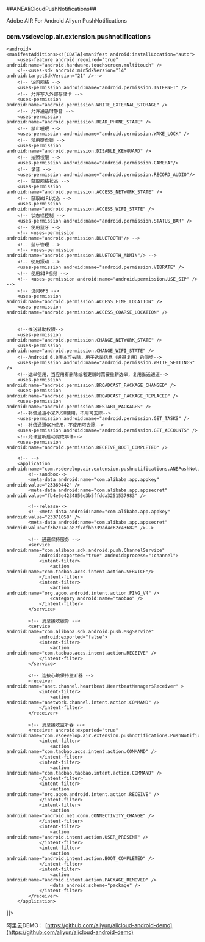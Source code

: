 ##ANEAliCloudPushNotifications##

Adobe AIR For Android Aliyun PushNotifications

### com.vsdevelop.air.extension.pushnotifications ###


    <android>
    <manifestAdditions><![CDATA[<manifest android:installLocation="auto">
		<uses-feature android:required="true" android:name="android.hardware.touchscreen.multitouch" />
		<!--<uses-sdk android:minSdkVersion="14" android:targetSdkVersion="21" />-->
		<!-- 访问网络 -->
		<uses-permission android:name="android.permission.INTERNET" />
		<!-- 允许写入外部存储卡 -->
		<uses-permission android:name="android.permission.WRITE_EXTERNAL_STORAGE" />
		<!-- 允许通话时静音 -->
		<uses-permission android:name="android.permission.READ_PHONE_STATE" />
		<!-- 禁止睡眠 -->
		<uses-permission android:name="android.permission.WAKE_LOCK" />
		<!-- 禁用键盘锁 -->
		<uses-permission android:name="android.permission.DISABLE_KEYGUARD" />
		<!-- 拍照权限 -->
		<uses-permission android:name="android.permission.CAMERA"/>
		<!-- 录音 -->
		<uses-permission android:name="android.permission.RECORD_AUDIO"/>
		<!-- 获取网络状态 -->
		<uses-permission android:name="android.permission.ACCESS_NETWORK_STATE" />
		<!-- 获取WiFi状态 -->
		<uses-permission android:name="android.permission.ACCESS_WIFI_STATE" />
		<!-- 状态栏控制 -->
		<uses-permission android:name="android.permission.STATUS_BAR" />
		<!-- 使用蓝牙 -->
		<!-- <uses-permission android:name="android.permission.BLUETOOTH"/> -->
		<!-- 蓝牙管理 -->
		<!-- <uses-permission android:name="android.permission.BLUETOOTH_ADMIN"/> -->
		<!-- 使用振动 -->
		<uses-permission android:name="android.permission.VIBRATE" />
		<!-- 使用SIP视频 -->
		<!-- <uses-permission android:name="android.permission.USE_SIP" /> -->
		<!-- 访问GPS -->
		<uses-permission android:name="android.permission.ACCESS_FINE_LOCATION" />
		<uses-permission android:name="android.permission.ACCESS_COARSE_LOCATION" />
		
		
		<!--推送辅助权限-->
		<uses-permission android:name="android.permission.CHANGE_NETWORK_STATE" />
		<uses-permission android:name="android.permission.CHANGE_WIFI_STATE" />
		<!--Android 6.0版本可去除，用于选举信息（通道复用）的同步-->
		<uses-permission android:name="android.permission.WRITE_SETTINGS" />
		<!--选举使用，当应用有删除或者更新时需要重新选举，复用推送通道-->
		<uses-permission android:name="android.permission.BROADCAST_PACKAGE_CHANGED" />
		<uses-permission android:name="android.permission.BROADCAST_PACKAGE_REPLACED" />
		<uses-permission android:name="android.permission.RESTART_PACKAGES" />
		<!--补偿通道小米PUSH使用，不用可去除-->
		<uses-permission android:name="android.permission.GET_TASKS" />
		<!--补偿通道GCM使用，不使用可去除-->
		<uses-permission android:name="android.permission.GET_ACCOUNTS" />
		<!--允许监听启动完成事件-->
		<uses-permission android:name="android.permission.RECEIVE_BOOT_COMPLETED" />
		
		<!-- -->
		<application android:name="com.vsdevelop.air.extension.pushnotifications.ANEPushNotificationsApplication">
			<!--sandbox-->
			<meta-data android:name="com.alibaba.app.appkey" android:value="23360442" />
			<meta-data android:name="com.alibaba.app.appsecret" android:value="fb4e6e4234856e3b5ffdda3251537983" />
			
			<!--release-->
			<!--<meta-data android:name="com.alibaba.app.appkey" android:value="23371058" />
			<meta-data android:name="com.alibaba.app.appsecret" android:value="f3b2c7a1a87f7dfbb739ad4c62c43682" />-->
			
			<!-- 通道保持服务 -->
			<service android:name="com.alibaba.sdk.android.push.ChannelService"
				android:exported="true" android:process=":channel">
				<intent-filter>
					<action android:name="com.taobao.accs.intent.action.SERVICE"/>
				</intent-filter>
				<intent-filter>
					<action android:name="org.agoo.android.intent.action.PING_V4" />
					<category android:name="taobao" />
				</intent-filter>
			</service>

			<!-- 消息接收服务 -->
			<service android:name="com.alibaba.sdk.android.push.MsgService"
				android:exported="false">
				<intent-filter>
					<action android:name="com.taobao.accs.intent.action.RECEIVE" />
				</intent-filter>
			</service>
			
			<!-- 连接心跳保持监听器 -->
			<receiver android:name="anet.channel.heartbeat.HeartbeatManager$Receiver" >
				<intent-filter>
					<action android:name="anetwork.channel.intent.action.COMMAND" />
				</intent-filter>
			</receiver>

			<!-- 消息接收监听器 -->
			<receiver android:exported="true" android:name="com.vsdevelop.air.extension.pushnotifications.PushNotificationsMessageReceiver">
				<intent-filter>
					<action android:name="com.taobao.accs.intent.action.COMMAND" />
				</intent-filter>
				<intent-filter>
					<action android:name="com.taobao.taobao.intent.action.COMMAND" />
				</intent-filter>
				<intent-filter>
					<action android:name="org.agoo.android.intent.action.RECEIVE" />
				</intent-filter>
				<intent-filter>
					<action android:name="android.net.conn.CONNECTIVITY_CHANGE" />
				</intent-filter>
				<intent-filter>
					<action android:name="android.intent.action.USER_PRESENT" />
				</intent-filter>
				<intent-filter>
					<action android:name="android.intent.action.BOOT_COMPLETED" />
				</intent-filter>
				<intent-filter>
					<action android:name="android.intent.action.PACKAGE_REMOVED" />
					<data android:scheme="package" />
				</intent-filter>
			</receiver>
		</application>
</manifest>]]></manifestAdditions>
  </android>

阿里云DEMO：
[https://github.com/aliyun/alicloud-android-demo](https://github.com/aliyun/alicloud-android-demo)